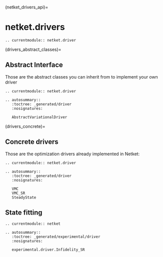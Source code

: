 (netket_drivers_api)=
# netket.drivers

```{eval-rst}
.. currentmodule:: netket.driver

```

(drivers_abstract_classes)=
## Abstract Interface

Those are the abstract classes you can inherit from to implement your own driver

```{eval-rst}
.. currentmodule:: netket.driver

.. autosummary::
   :toctree: _generated/driver
   :nosignatures:

   AbstractVariationalDriver
```

(drivers_concrete)=
## Concrete drivers

Those are the optimization drivers already implemented in Netket:

```{eval-rst}
.. currentmodule:: netket.driver

.. autosummary::
   :toctree: _generated/driver
   :nosignatures:

   VMC
   VMC_SR
   SteadyState

```

## State fitting

```{eval-rst}
.. currentmodule:: netket

.. autosummary::
   :toctree: _generated/experimental/driver
   :nosignatures:

   experimental.driver.Infidelity_SR

```

